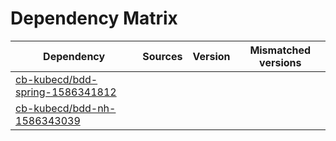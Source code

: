 # Dependency Matrix

Dependency | Sources | Version | Mismatched versions
---------- | ------- | ------- | -------------------
[cb-kubecd/bdd-spring-1586341812](https://github.com/cb-kubecd/bdd-spring-1586341812.git) |  | []() | 
[cb-kubecd/bdd-nh-1586343039](https://github.com/cb-kubecd/bdd-nh-1586343039.git) |  | []() | 
